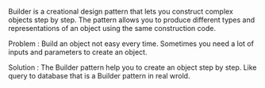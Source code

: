 Builder is a creational design pattern that lets you construct complex objects step by step. The pattern allows you to produce different types and representations of an object using the same construction code.

Problem : Build an object not easy every time. Sometimes you need a lot of inputs and parameters to create an object.

Solution : The Builder pattern help you to create an object step by step. Like query to database that is a Builder pattern in real wrold.
